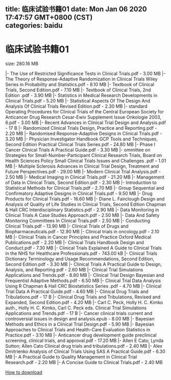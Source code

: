 
title: 临床试验书籍01
date: Mon Jan 06 2020 17:47:57 GMT+0800 (CST)    
categories: baidu
---

# 临床试验书籍01
size: 280.16 MB
 
 
|- The Use of Restricted Significance Tests in Clinical Trials.pdf - 3.00 MB
|- The Theory of Response-Adaptive Randomization in Clinical Trials Wiley Series in Probability and Statistics.pdf - 8.10 MB
|- Textbook of Clinical Trials, Second Edition.pdf - 7.10 MB
|- Textbook of Clinical Trials, 2nd Edition  .pdf - 3.90 MB
|- Statistics in Medical Research Developments in Clinical Trials.pdf - 5.20 MB
|- Statistical Aspects Of The Design And Analysis Of Clinical Trials Revised Edition.pdf - 2.30 MB
|- standard Operating Procedures for Clinical Trials of the Central European Society for Anticancer Drug Research Cesar-Ewiv Supplement Issue Onkologie 2003, 6.pdf - 3.00 MB
|- Recent Advances in Clinical Trial Design and Analysis.pdf - 17 B
|- Randomized Clinical Trials Design, Practice and Reporting.pdf - 2.20 MB
|- Randomised Response-Adaptive Designs in Clinical Trials.pdf - 3.20 MB
|- Physician Investigator Handbook GCP Tools and Techniques,  Second Edition Practical Clinical Trials Series.pdf - 24.80 MB
|- Phase I Cancer Clinical Trials A Practical Guide.pdf - 3.30 MB
|- ommittee on Strategies for Small-Number-Participant Clinical Research Trials, Board on Health Sciences Policy Small Clinical Trials Issues and Challenges .pdf - 1.01 MB
|- Multiple Sclerosis Advances in Clinical Trial Design, Treatment and Future Perspectives.pdf - 29.00 MB
|- Modern Clinical Trial Analysis.pdf - 2.50 MB
|- Medical Imaging in Clinical Trials.pdf - 21.20 MB
|- Management of Data in Clinical Trials, Second Edition.pdf - 2.30 MB
|- Introduction to Statistical Methods for Clinical Trials.pdf - 2.70 MB
|- Group Sequential and Confirmatory Adaptive Designs in Clinical Trials.pdf - 9.50 MB
|- Drug Products for Clinical Trials.pdf - 16.60 MB
|- Diane L. Fairclough Design and Analysis of Quality of Life Studies in Clinical Trials, Second Edition Chapman & Hall CRC Interdisciplinary Statistics.pdf - 2.90 MB
|- Data Monitoring in Clinical Trials A Case Studies Approach.pdf - 2.50 MB
|- Data And Safety Monitoring Committees In Clinical Trials.pdf - 2.50 MB
|- Conducting Clinical Trials.pdf - 13.90 MB
|- Clinical Trials of Drugs and Biopharmaceuticals.pdf - 12.90 MB
|- Clinical trials in oncology.pdf - 2.10 MB
|- Clinical Trials in Cancer Principles and Practice Oxford Medical Publications.pdf - 2.20 MB
|- Clinical Trials Handbook Design and Conduct.pdf - 7.30 MB
|- Clinical Trials Explained A Guide to Clinical Trials in the NHS for Healthcare Professionals.pdf - 743.00 kB
|- Clinical Trials Dictionary Terminology and Usage Recommendations, Second Edition, Second Edition.pdf - 3.30 MB
|- Clinical Trials A Practical Guide to Design, Analysis, and Reporting.pdf - 2.60 MB
|- Clinical Trial Simulations Applications and Trends.pdf - 8.80 MB
|- Clinical Trial Design Bayesian and Frequentist Adaptive Methods.pdf - 6.50 MB
|- Clinical Trial Data Analysis Using R Chapman & Hall CRC Biostatistics Series  .pdf - 4.70 MB
|- Clinical Trial Data A Practical Guide.pdf - 4.60 MB
|- Clinical Drug Trials and Tribulations.pdf - 17 B
|- Clinical Drug Trials and Tribulations, Revised and Expanded, Second Edition.pdf - 4.20 MB
|- Carl C. Peck, Holly H. C. Kimko auth., Holly H. C. Kimko, Carl C. Peck eds. Clinical Trial Simulations Applications and Trends.pdf - 17 B
|- Cancer clinical trials current and controversial issues in design and analysis.epub - 8.00 MB
|- Bayesian Methods and Ethics in a Clinical Trial Design.pdf - 5.90 MB
|- Bayesian Approaches to Clinical Trials and Health-Care Evaluation Statistics in Practice.pdf - 3.10 MB
|- Anticancer drug development guide  preclinical screening, clinical trials, and approval.pdf - 17.20 MB
|- Allen E Cato; Lynda Sutton; Allen Cato Clinical drug trials and tribulations.pdf - 2.40 MB
|- Alex Dmitrienko Analysis of Clinical Trials Using SAS A Practical Guide.pdf - 6.30 MB
|- A Practical Guide to Quality Management in Clinical Trial Research.pdf - 2.20 MB
|- A Concise Guide to Clinical Trials.pdf - 2.40 MB

[How to download](https://bpcam.bemobtrk.com/go/2ceec3aa-1ca2-46d6-b9ff-aaa5c184517c?jno=3596)